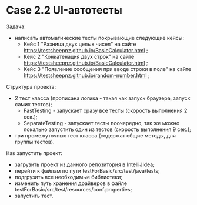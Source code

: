 # Case 2.2 UI-автотесты
Задача:
- написать автоматические тесты покрывающие следующие кейсы:
  - Кейс 1 "Разница двух целых чисел" на сайте https://testsheepnz.github.io/BasicCalculator.html ;
  - Кейс 2 "Конкатенация двух строк" на сайте https://testsheepnz.github.io/BasicCalculator.html ;
  - Кейс 3 "Появление сообщения при вводе строки в поле" на сайте https://testsheepnz.github.io/random-number.html ;

Структура проекта:
- 2 тест класса (прописана логика - такая как запуск браузера, запуск самих тестов);
   - FastTesting - запускает сразу все тесты (скорость выполнения 2 сек.);
   - SeparateTesting - запускает тесты поочередно, так же можно локально запустить один из тестов (скорость выполнения 9 сек.);
- три промежуточных тест класса (содержат общие методы, для группы тестов).

Как запустить проект:
- загрузить проект из данного репозитория в IntelliJIdea;
- перейти к файлам по пути testForBasic/src/test/java/tests;
- подгрузить все необходимые библиотеки;
- изменить путь хранения драйверов в файле testForBasic/src/test/resources/conf.properties;
- запустить тест.
